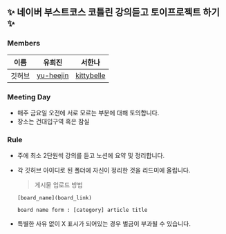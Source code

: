 ## ✨ 네이버 부스트코스 코틀린 강의듣고 토이프로젝트 하기 ✨

### Members
| 이름 | 유희진 | 서한나 |
| --- | --- | --- |
| 깃허브 | [yu-heejin](https://github.com/yu-heejin) | [kittybelle](https://github.com/kittybelle) |

### Meeting Day
- 매주 금요일 오전에 서로 모르는 부분에 대해 토의합니다.
- 장소는 건대입구역 혹은 잠실

### Rule
- 주에 최소 2단원씩 강의를 듣고 노션에 요약 및 정리합니다.
- 각 깃허브 아이디로 된 폴더에 자신이 정리한 것을 리드미에 올립니다.
    
    > 게시물 업로드 방법
    > 
    
    ```
    [board_name](board_link)
    
    board name form : [category] article title
    ```
    
- 특별한 사유 없이 X 표시가 되어있는 경우 벌금이 부과될 수 있습니다.

